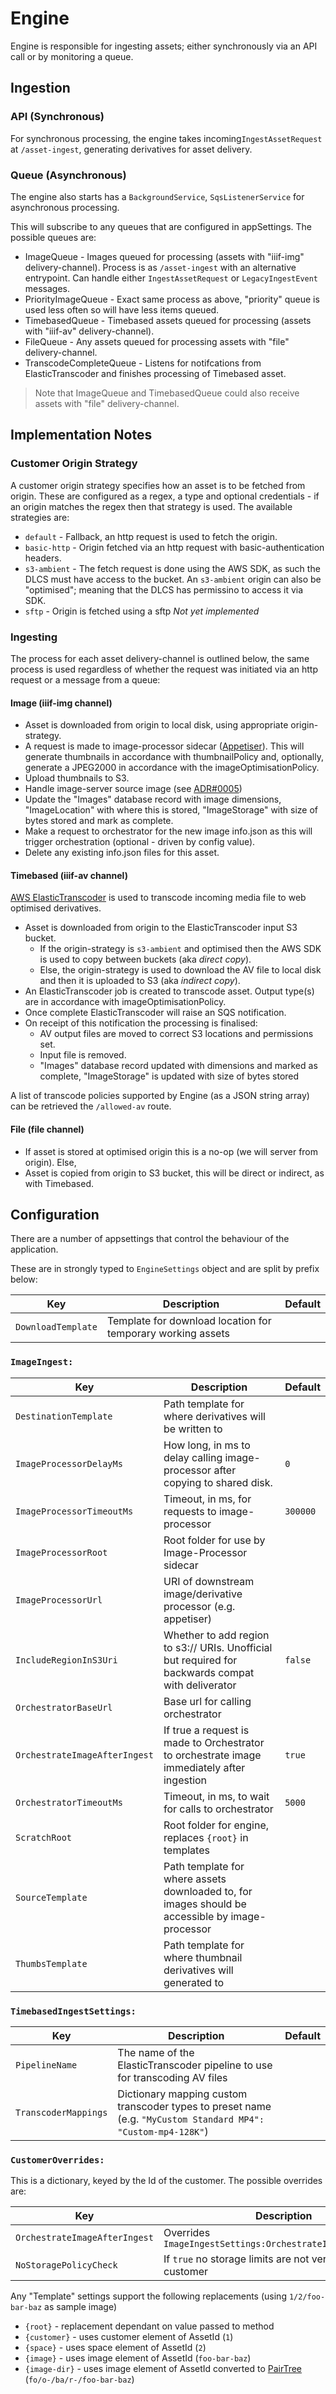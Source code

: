 # Engine

Engine is responsible for ingesting assets; either synchronously via an API call or by monitoring a queue.

## Ingestion

### API (Synchronous)

For synchronous processing, the engine takes incoming`IngestAssetRequest` at `/asset-ingest`, generating derivatives for asset delivery.

### Queue (Asynchronous)

The engine also starts has a `BackgroundService`, `SqsListenerService` for asynchronous processing. 

This will subscribe to any queues that are configured in appSettings. The possible queues are:

* ImageQueue - Images queued for processing (assets with "iiif-img" delivery-channel). Process is as `/asset-ingest` with an alternative entrypoint. Can handle either `IngestAssetRequest` or `LegacyIngestEvent` messages.
* PriorityImageQueue - Exact same process as above, "priority" queue is used less often so will have less items queued.
* TimebasedQueue - Timebased assets queued for processing (assets with "iiif-av" delivery-channel).
* FileQueue - Any assets queued for processing assets with "file" delivery-channel.
* TranscodeCompleteQueue - Listens for notifcations from ElasticTranscoder and finishes processing of Timebased asset.

> Note that ImageQueue and TimebasedQueue could also receive assets with "file" delivery-channel.

## Implementation Notes

### Customer Origin Strategy

A customer origin strategy specifies how an asset is to be fetched from origin. These are configured as a regex, a type and optional credentials - if an origin matches the regex then that strategy is used. The available strategies are:

* `default` - Fallback, an http request is used to fetch the origin.
* `basic-http` - Origin fetched via an http request with basic-authentication headers.
* `s3-ambient` - The fetch request is done using the AWS SDK, as such the DLCS must have access to the bucket. An `s3-ambient` origin can also be "optimised"; meaning that the DLCS has permissino to access it via SDK.
* `sftp` - Origin is fetched using a sftp _Not yet implemented_

### Ingesting

The process for each asset delivery-channel is outlined below, the same process is used regardless of whether the request was initiated via an http request or a message from a queue:

#### Image (iiif-img channel)

* Asset is downloaded from origin to local disk, using appropriate origin-strategy.
* A request is made to image-processor sidecar ([Appetiser](https://github.com/dlcs/appetiser)). This will generate thumbnails in accordance with thumbnailPolicy and, optionally, generate a JPEG2000 in accordance with the imageOptimisationPolicy.
* Upload thumbnails to S3.
* Handle image-server source image (see [ADR#0005](https://github.com/dlcs/protagonist/blob/develop/docs/adr/0005-optimised-origin.md#tile-ready))
* Update the "Images" database record with image dimensions, "ImageLocation" with where this is stored, "ImageStorage" with size of bytes stored and mark as complete.
* Make a request to orchestrator for the new image info.json as this will trigger orchestration (optional - driven by config value).
* Delete any existing info.json files for this asset.

#### Timebased (iiif-av channel)

[AWS ElasticTranscoder](https://aws.amazon.com/elastictranscoder/) is used to transcode incoming media file to web optimised derivatives. 

* Asset is downloaded from origin to the ElasticTranscoder input S3 bucket.
  * If the origin-strategy is `s3-ambient` and optimised then the AWS SDK is used to copy between buckets (aka _direct copy_).
  * Else, the origin-strategy is used to download the AV file to local disk and then it is uploaded to S3 (aka _indirect copy_).
* An ElasticTranscoder job is created to transcode asset. Output type(s) are in accordance with imageOptimisationPolicy.
* Once complete ElasticTranscoder will raise an SQS notification.
* On receipt of this notification the processing is finalised:
  * AV output files are moved to correct S3 locations and permissions set.
  * Input file is removed.
  * "Images" database record updated with dimensions and marked as complete, "ImageStorage" is updated with size of bytes stored

A list of transcode policies supported by Engine (as a JSON string array) can be retrieved the `/allowed-av` route.

#### File (file channel)

* If asset is stored at optimised origin this is a no-op (we will server from origin). Else,
* Asset is copied from origin to S3 bucket, this will be direct or indirect, as with Timebased.

## Configuration

There are a number of appsettings that control the behaviour of the application. 

These are in strongly typed to `EngineSettings` object and are split by prefix below:

| Key                | Description                                                 | Default |
| ------------------ | ----------------------------------------------------------- | ------- |
| `DownloadTemplate` | Template for download location for temporary working assets |         |

### `ImageIngest:`

| Key                           | Description                                                                                        | Default  |
| ----------------------------- | -------------------------------------------------------------------------------------------------- | -------- |
| `DestinationTemplate`         | Path template for where derivatives will be written to                                             |          |
| `ImageProcessorDelayMs`       | How long, in ms to delay calling image-processor after copying to shared disk.                     | `0`      |
| `ImageProcessorTimeoutMs`     | Timeout, in ms, for requests to image-processor                                                    | `300000` |
| `ImageProcessorRoot`          | Root folder for use by Image-Processor sidecar                                                     |          |
| `ImageProcessorUrl`           | URI of downstream image/derivative processor (e.g. appetiser)                                      |          |
| `IncludeRegionInS3Uri`        | Whether to add region to s3:// URIs. Unofficial but required for backwards compat with deliverator | `false`  |
| `OrchestratorBaseUrl`         | Base url for calling orchestrator                                                                  |          |
| `OrchestrateImageAfterIngest` | If true a request is made to Orchestrator to orchestrate image immediately after ingestion         | `true`   |
| `OrchestratorTimeoutMs`       | Timeout, in ms, to wait for calls to orchestrator                                                  | `5000`   |
| `ScratchRoot`                 | Root folder for engine, replaces `{root}` in templates                                             |          |
| `SourceTemplate`              | Path template for where assets downloaded to, for images should be accessible by image-processor   |          |
| `ThumbsTemplate`              | Path template for where thumbnail derivatives will generated to                                    |          |

### `TimebasedIngestSettings:`

| Key                  | Description                                                                                                   | Default |
| -------------------- | ------------------------------------------------------------------------------------------------------------- | ------- |
| `PipelineName`       | The name of the ElasticTranscoder pipeline to use for transcoding AV files                                    |         |
| `TranscoderMappings` | Dictionary mapping custom transcoder types to preset name (e.g. `"MyCustom Standard MP4": "Custom-mp4-128K"`) |         |

### `CustomerOverrides:`

This is a dictionary, keyed by the Id of the customer. The possible overrides are:

| Key                           | Description                                                                                    | Default |
| ----------------------------- | ---------------------------------------------------------------------------------------------- | ------- |
| `OrchestrateImageAfterIngest` | Overrides `ImageIngestSettings:OrchestrateImageAfterIngest`                                    |         |
| `NoStoragePolicyCheck`        | If `true` no storage limits are not verified for customer                                      |         |

Any "Template" settings support the following replacements (using `1/2/foo-bar-baz` as sample image)

* `{root}` - replacement dependant on value passed to method
* `{customer}` - uses customer element of AssetId (`1`)
* `{space}` - uses space element of AssetId (`2`)
* `{image}` - uses image element of AssetId (`foo-bar-baz`)
* `{image-dir}` - uses image element of AssetId converted to [PairTree](https://ocfl.io/1.0/implementation-notes/#storage-root-hierarchy) (`fo/o-/ba/r-/foo-bar-baz`)
